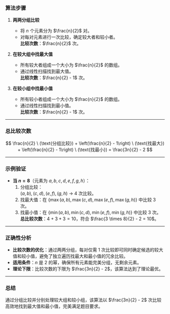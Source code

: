 ### **算法步骤**
1. **两两分组比较**  
   - 将 $n$ 个元素分为 $\frac{n}{2}$ 对。
   - 对每对元素进行一次比较，确定较大者和较小者。  
     **比较次数**：$\frac{n}{2}$ 次。

2. **在较大组中找最大值**  
   - 所有较大者组成一个大小为 $\frac{n}{2}$ 的数组。  
   - 通过线性扫描找到最大值。  
     **比较次数**：$\frac{n}{2} - 1$ 次。

3. **在较小组中找最小值**  
   - 所有较小者组成一个大小为 $\frac{n}{2}$ 的数组。  
   - 通过线性扫描找到最小值。  
     **比较次数**：$\frac{n}{2} - 1$ 次。

---

### **总比较次数**
$$
\frac{n}{2} \ (\text{分组比较}) + \left(\frac{n}{2} - 1\right) \ (\text{找最大}) + \left(\frac{n}{2} - 1\right) \ (\text{找最小}) = \frac{3n}{2} - 2
$$

---

### **示例验证**
- **当 $n = 8$**（元素为 $a, b, c, d, e, f, g, h$）：  
  1. 分组比较：  
     $(a, b), (c, d), (e, f), (g, h)$ → 4 次比较。  
  2. 找最大值：在 $\{ \max(a,b), \max(c,d), \max(e,f), \max(g,h) \}$ 中比较 3 次。  
  3. 找最小值：在 $\{ \min(a,b), \min(c,d), \min(e,f), \min(g,h) \}$ 中比较 3 次。  
  **总比较次数**：$4 + 3 + 3 = 10$，符合 $\frac{3 \times 8}{2} - 2 = 10$。

---

### **正确性分析**
- **比较次数的优化**：通过两两分组，每对仅需 1 次比较即可同时确定候选的较大值和较小值，避免了独立遍历找最大和最小值的冗余比较。  
- **适用条件**：$n$ 是 2 的幂，确保所有元素能完美分组，无剩余元素。  
- **理论下限**：比较次数的下限为 $\frac{3n}{2} - 2$，该算法达到了理论最优。

---

### **总结**
通过分组比较并分别处理较大组和较小组，该算法以 $\frac{3n}{2} - 2$ 次比较高效地找到最大值和最小值，完美满足题目要求。